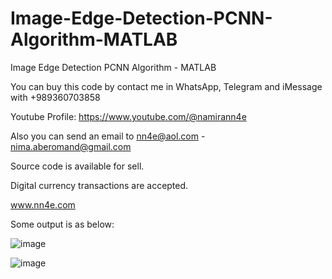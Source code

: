 # Image-Edge-Detection-PCNN-Algorithm-MATLAB
Image Edge Detection PCNN Algorithm - MATLAB

You can buy this code by contact me in WhatsApp, Telegram and iMessage with +989360703858

Youtube Profile: https://www.youtube.com/@namirann4e

Also you can send an email to nn4e@aol.com - nima.aberomand@gmail.com

Source code is available for sell.

Digital currency transactions are accepted.

www.nn4e.com

Some output is as below:

![image](https://github.com/user-attachments/assets/2af3aa5e-98ee-4632-a301-fddc7f7b923d)

![image](https://github.com/user-attachments/assets/d4011a89-76b0-46e2-81a7-aa0b1a3fb48a)
